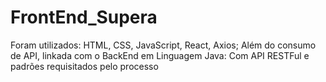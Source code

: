 # FrontEnd_Supera
Foram utilizados: HTML, CSS, JavaScript, React, Axios;
Além do consumo de API, linkada com o BackEnd em Linguagem Java:
Com API RESTFul e padrões requisitados pelo processo
